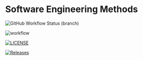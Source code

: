 # Software Engineering Methods
![GitHub Workflow Status (branch)](https://img.shields.io/github/workflow/status/Noahsaleh/semGroup12/AworkflowformyHelloWorldApp/develop?style=flat-square)

![workflow](https://github.com/Noahsaleh/semGroup12/actions/workflows/main.yml/badge.svg)

[![LICENSE](https://img.shields.io/github/license/Noahsaleh/sem.svg?style=flat-square)](https://github.com/Albertoperezortega/semGroup12/tree/develop)

[![Releases](https://img.shields.io/github/release/Noahsaleh/sem/all.svg?style=flat-square)](https://github.com/Albertoperezortega/semGroup12/tree/develop)


